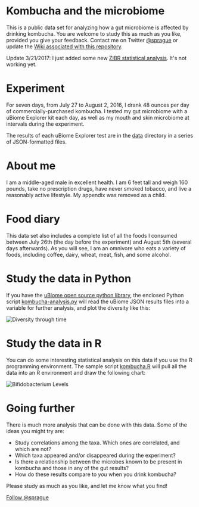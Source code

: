 # Kombucha and the microbiome
This is a public data set for analyzing how a gut microbiome is affected by drinking kombucha.  You are welcome to study this as much as you like, provided you give your feedback. Contact me on Twitter [@sprague](http://twitter.com/sprague) or update the [Wiki associated with this repository](https://github.com/richardsprague/kombucha/wiki).

Update 3/21/2017: I just added some new [ZIBR statistical analysis](./kombuchaZIBR.html). It's not working yet.

# Experiment
For seven days, from July 27 to August 2, 2016, I drank 48 ounces per day of commercially-purchased kombucha. I tested my gut microbiome with a uBiome Explorer kit each day, as well as my mouth and skin microbiome at intervals during the experiment.

The results of each uBiome Explorer test are in the [data](./data) directory in a series of JSON-formatted files.

# About me
I am a middle-aged male in excellent health. I am 6 feet tall and weigh 160 pounds, take no prescription drugs, have never smoked tobacco, and live a reasonably active lifestyle. My appendix was removed as a child.

# Food diary
This data set also includes a complete list of all the foods I consumed between July 26th (the day before the experiment) and August 5th (several days afterwards). As you will see, I am an omnivore who eats a variety of foods, including coffee, dairy, wheat, meat, fish, and some alcohol.

# Study the data in Python

If you have the [uBiome open source python library](https://github.com/ubiome-opensource/microbiome-tools/tree/master/ubiome), the enclosed Python script [kombucha-analysis.py](./kombucha-analysis.py) will read the uBiome JSON results files into a variable for further analysis, and plot the diversity like this:

![Diversity through time](./kombuchaDiversity.png)

# Study the data in R

You can do some interesting statistical analysis on this data if you use the R programming environment. The sample script [kombucha.R](./kombucha.R) will pull all the data into an R environment and draw the following chart:

![Bifidobacterium Levels](./kombuchaBarChart.jpg)

# Going further

There is much more analysis that can be done with this data. Some of the ideas you might try are:

* Study correlations among the taxa. Which ones are correlated, and which are not?
* Which taxa appeared and/or disappeared during the experiment?
* Is there a relationship between the microbes known to be present in kombucha and those in any of the gut results?
* How do these results compare to *you* when you drink kombucha?

Please study as much as you like, and let me know what you find!


<a href="https://twitter.com/sprague" class="twitter-follow-button" data-show-count="false">Follow @sprague</a><script async src="//platform.twitter.com/widgets.js" charset="utf-8"></script>
